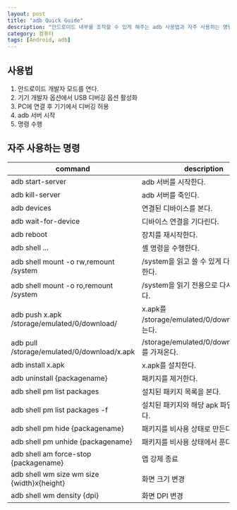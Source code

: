 ```yaml
---
layout: post
title: "adb Quick Guide"
description: "안드로이드 내부를 조작할 수 있게 해주는 adb 사용법과 자주 사용하는 명령을 소개한다."
category: 컴퓨터
tags: [Android, adb]
---
```


## 사용법

1. 안드로이드 개발자 모드를 연다.
2. 기기 개발자 옵션에서 USB 디버깅 옵션 활성화
3. PC에 연결 후 기기에서 디버깅 허용
4. adb 서버 시작
5. 명령 수행



## 자주 사용하는 명령

command                                      | description
---------------------------------------------|-------------------------------
adb start-server                             | adb 서버를 시작한다.
adb kill-server                              | adb 서버를 죽인다.
adb devices                                  | 연결된 디바이스를 본다.
adb wait-for-device                          | 디바이스 연결을 기다린다.
adb reboot                                   | 장치를 재시작한다.
adb shell ...                                | 셸 명령을 수행한다.
adb shell mount -o rw,remount /system        | /system을 읽고 쓸 수 있게 다시 마운트 한다.
adb shell mount -o ro,remount /system        | /system을 읽기 전용으로 다시 마운트 한다.
adb push x.apk /storage/emulated/0/download/ | x.apk를 /storage/emulated/0/download/에 넣는다.
adb pull /storage/emulated/0/download/x.apk  | /storage/emulated/0/download/x.apk를 가져온다.
adb install x.apk                            | x.apk를 설치한다.
adb uninstall {packagename}                  | 패키지를 제거한다.
adb shell pm list packages                   | 설치된 패키지 목록을 본다.
adb shell pm list packages -f                | 설치된 패키지와 해당 apk 파일 목록을 본다.
adb shell pm hide {packagename}              | 패키지를 비사용 상태로 만든다.
adb shell pm unhide {packagename}            | 패키지를 비사용 상태에서 푼다.
adb shell am force-stop {packagename}        | 앱 강제 종료
adb shell wm size wm size {width}x{height}   | 화면 크기 변경
adb shell wm density {dpi}                   | 화면 DPI 변경
